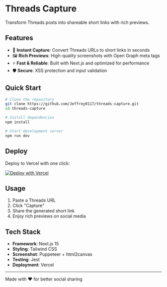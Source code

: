 # Threads Capture

Transform Threads posts into shareable short links with rich previews.

## Features

- 🚀 **Instant Capture**: Convert Threads URLs to short links in seconds
- 🖼️ **Rich Previews**: High-quality screenshots with Open Graph meta tags
- ⚡ **Fast & Reliable**: Built with Next.js and optimized for performance
- 🛡️ **Secure**: XSS protection and input validation

## Quick Start

```bash
# Clone the repository
git clone https://github.com/Jeffrey0117/threads-capture.git
cd threads-capture

# Install dependencies
npm install

# Start development server
npm run dev
```

## Deploy

Deploy to Vercel with one click:

[![Deploy with Vercel](https://vercel.com/button)](https://vercel.com/new/clone?repository-url=https://github.com/Jeffrey0117/threads-capture)

## Usage

1. Paste a Threads URL
2. Click "Capture"
3. Share the generated short link
4. Enjoy rich previews on social media

## Tech Stack

- **Framework**: Next.js 15
- **Styling**: Tailwind CSS
- **Screenshot**: Puppeteer + html2canvas
- **Testing**: Jest
- **Deployment**: Vercel

---

Made with ❤️ for better social sharing
